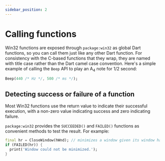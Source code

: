 ```yaml
---
sidebar_position: 2
---
```


# Calling functions

Win32 functions are exposed through `package:win32` as global Dart functions, so
you can call them just like any other Dart function. For consistency with the
C-based functions that they wrap, they are named with title case rather than the
Dart camel case convention. Here's a simple example of calling the `Beep`
API to play an A<sub>4</sub> note for 1/2 second:

```dart
Beep(440 /* Hz */, 500 /* ms */);
```

## Detecting success or failure of a function

Most Win32 functions use the return value to indicate their successful
execution, with a non-zero value indicating success and zero indicating failure.

`package:win32` provides the `SUCCEEDED()` and `FAILED()` functions as
convenient methods to test the result. For example:

```dart
final hr = CloseWindow(hWnd); // minimizes a window given its window handle
if (FAILED(hr)) {
  print('Window could not be minimized.');
}
```
